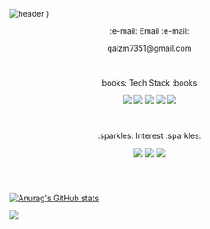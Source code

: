 ![header](https://capsule-render.vercel.app/api?type=Waving&color=EF9421&height=300&section=header&text=welcome&fontSize=70)
)

<p align="center">:e-mail: Email :e-mail:</p> 
<p align="center">qalzm7351@gmail.com</p>
<br>

<p align="center">:books: Tech Stack :books:</p>
<p align="center">
  <img src="https://img.shields.io/badge/Python-3776AB?style=flat-square&logo=Python&logoColor=white"/>
  <img src="https://img.shields.io/badge/HTML5-E34F26?style=flat-square&logo=HTML5&logoColor=white"/>
  <img src="https://img.shields.io/badge/CSS3-1572B6?style=flat-square&logo=CSS3&logoColor=white"/>
  <img src="https://img.shields.io/badge/React-61DAFB?style=flat-square&logo=React&logoColor=white"/>
  <img src="https://img.shields.io/badge/TypeScript-3178C6?style=flat-square&logo=TypeScript&logoColor=white"/>
</p>
<br>

<p align="center">:sparkles: Interest :sparkles:</p> 
<p align="center">
  <img src="https://img.shields.io/badge/Java-3DDC84?style=flat-square&logo=Java&logoColor=white"/>
  <img src="https://img.shields.io/badge/SpringBoot-6DB33F?style=flat-square&logo=SpringBoot&logoColor=white"/>
  <img src="https://img.shields.io/badge/MySQL-4479A1?style=flat-square&logo=MySQL&logoColor=white"/>
</p>
<br>
<br>

[![Anurag's GitHub stats](https://github-readme-stats.vercel.app/api?username=sujeong11)](https://github.com/anuraghazra/github-readme-stats)
<br>

[<img src="http://mazandi.herokuapp.com/api?handle=lsu7318"/>](https://solved.ac/lsu7318)

